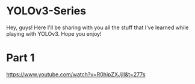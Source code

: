 # YOLOv3-Series
Hey, guys! Here I'll be sharing with you all the stuff that I've learned while playing with YOLOv3. Hope you enjoy!

# Part 1
https://www.youtube.com/watch?v=R0hipZXJjlI&t=277s
